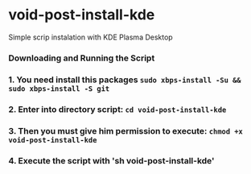 # void-post-install-kde
Simple scrip instalation with KDE Plasma Desktop


### Downloading and Running the Script

### 1. You need install this packages `sudo xbps-install -Su && sudo xbps-install -S git `
 
### 2. Enter into directory script: `cd void-post-install-kde`

### 3. Then you must give him permission to execute:  `chmod +x void-post-install-kde`

### 4. Execute the script with 'sh void-post-install-kde' 

